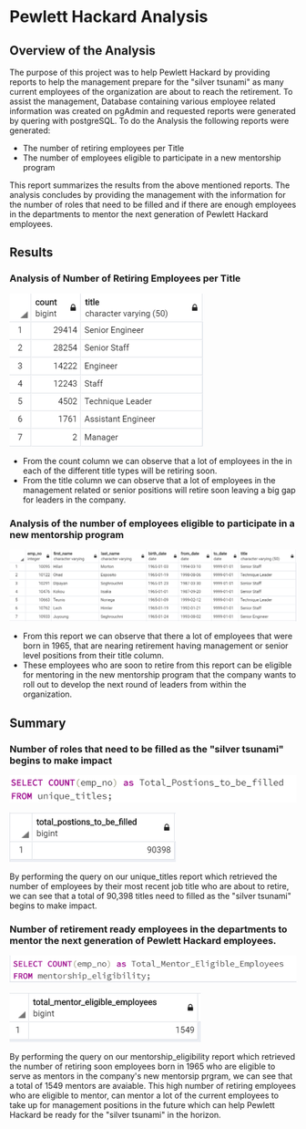 # Pewlett Hackard Analysis

## Overview of the Analysis 

The purpose of this project was to help Pewlett Hackard by providing reports to help the management prepare for the "silver tsunami" as many current employees of the organization are about to reach the retirement. To assist the management, Database containing various employee related information was created on pgAdmin and requested reports were generated by quering with postgreSQL. To do the Analysis the following reports were generated: 
- The number of retiring employees per Title 
- The number of employees eligible to participate in a new mentorship program

This report summarizes the results from the above mentioned reports. The analysis concludes by providing the management with the information for the number of roles that need to be filled and if there are enough employees in the departments to mentor the next generation of Pewlett Hackard employees. 


## Results 

### Analysis of Number of Retiring Employees per Title 

  ![](Resources/image2.PNG)
- From the count column we can observe that a lot of employees in the in each of the different title types will be retiring soon. 
- From the title column we can observe that a lot of employees in the management related or senior positions will retire soon leaving a big gap for leaders in the company. 

### Analysis of the number of employees eligible to participate in a new mentorship program

  ![](Resources/image3.PNG)
- From this report we can observe that there a lot of employees that were born in 1965, that are nearing retirement having management or senior level positions from their title column. 
- These employees who are soon to retire from this report can be eligible for mentoring in the new mentorship program that the company wants to roll out to develop the next round of leaders from within the organization.

## Summary

### Number of roles that need to be filled as the "silver tsunami" begins to make impact 

  ![](Resources/image4.PNG)
  
  ![](Resources/image5.PNG)

By performing the query on our unique_titles report which retrieved the number of employees by their most recent job title who are about to retire, we can see that a total of 90,398 titles need to filled as the "silver tsunami" begins to make impact. 

### Number of retirement ready employees in the departments to mentor the next generation of Pewlett Hackard employees.

  ![](Resources/image6.PNG)
  
  ![](Resources/image7.PNG)

By performing the query on our mentorship_eligibility report which retrieved the number of retiring soon employees born in 1965 who are eligible to serve as mentors in the company's new mentorsip prgram, we can see that a total of 1549 mentors are avaiable. This high number of retiring employees who are eligible to mentor, can mentor a lot of the current employees to take up for management positions in the future which can help Pewlett Hackard be ready for the "silver tsunami" in the horizon.
